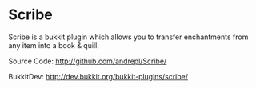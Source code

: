 Scribe
===

Scribe is a bukkit plugin which allows you to transfer enchantments from any item into a book & quill.

Source Code: http://github.com/andrepl/Scribe/

BukkitDev: http://dev.bukkit.org/bukkit-plugins/scribe/


